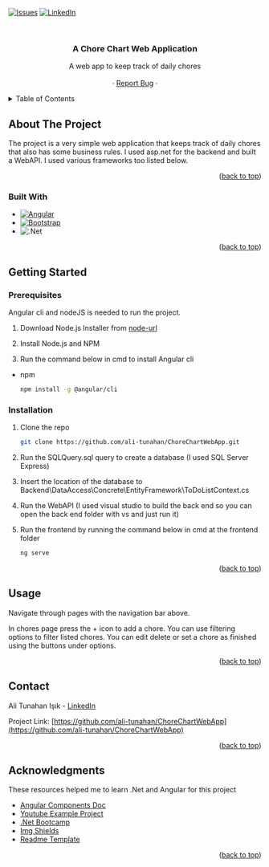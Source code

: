 <div id="top"></div>

[![Issues][issues-shield]][issues-url]
[![LinkedIn][linkedin-shield]][linkedin-url]




<!-- PROJECT LOGO -->
<br />
<div align="center">

  <h3 align="center">A Chore Chart Web Application</h3>

  <p align="center">
    A web app to keep track of daily chores
    <br />
    <br />
    ·
    <a href="https://github.com/ali-tunahan/ChoreChartWebApp/issues">Report Bug</a>
    ·
  </p>
</div>



<!-- TABLE OF CONTENTS -->
<details>
  <summary>Table of Contents</summary>
  <ol>
    <li>
      <a href="#about-the-project">About The Project</a>
      <ul>
        <li><a href="#built-with">Built With</a></li>
      </ul>
    </li>
    <li>
      <a href="#getting-started">Getting Started</a>
      <ul>
        <li><a href="#prerequisites">Prerequisites</a></li>
        <li><a href="#installation">Installation</a></li>
      </ul>
    </li>
    <li><a href="#usage">Usage</a></li>
    <li><a href="#contact">Contact</a></li>
    <li><a href="#acknowledgments">Acknowledgments</a></li>
  </ol>
</details>


<!-- ABOUT THE PROJECT -->
## About The Project

The project is a very simple web application that keeps track of daily chores that also has some business rules. I used asp.net for the backend and built a WebAPI. I used various frameworks too listed below.

<p align="right">(<a href="#top">back to top</a>)</p>



### Built With
* [![Angular][Angular.io]][Angular-url]
* [![Bootstrap][Bootstrap.com]][Bootstrap-url]
* ![.Net][net-url]


<p align="right">(<a href="#top">back to top</a>)</p>



<!-- GETTING STARTED -->
## Getting Started

### Prerequisites

Angular cli and nodeJS is needed to run the project.

1. Download Node.js Installer from [node-url]

2. Install Node.js and NPM

3. Run the command below in cmd to install Angular cli
* npm

  ```sh
  npm install -g @angular/cli
  ```


### Installation
1. Clone the repo

   ```sh
   git clone https://github.com/ali-tunahan/ChoreChartWebApp.git
   ```
2. Run the SQLQuery.sql query to create a database (I used SQL Server Express)

3. Insert the location of the database to Backend\DataAccess\Concrete\EntityFramework\ToDoListContext.cs
4. Run the WebAPI (I used visual studio to build the back end so you can open the back end folder with vs and just run it)
5. Run the frontend by running the command below in cmd at the frontend folder

   ```sh
   ng serve
   ```

<p align="right">(<a href="#top">back to top</a>)</p>



<!-- USAGE EXAMPLES -->
## Usage
Navigate through pages with the navigation bar above.

In chores page press the + icon to add a chore. You can use filtering options to filter listed chores. You can edit delete or set a chore as finished using the buttons under options.
<p align="right">(<a href="#top">back to top</a>)</p>

<!-- CONTACT -->
## Contact

Ali Tunahan Işık - [LinkedIn](https://www.linkedin.com/in/ali-tunahan-işık-921a23230/)

Project Link: [https://github.com/ali-tunahan/ChoreChartWebApp](https://github.com/ali-tunahan/ChoreChartWebApp)

<p align="right">(<a href="#top">back to top</a>)</p>



<!-- ACKNOWLEDGMENTS -->
## Acknowledgments
These resources helped me to learn .Net and Angular for this project

* [Angular Components Doc](https://material.angular.io/components/categories)
* [Youtube Example Project](https://www.youtube.com/watch?v=Dpv6lUKNL9o)
* [.Net Bootcamp](https://www.youtube.com/watch?v=S_A_VVSQdpU&list=PLqG356ExoxZVN7rC0KmMo0lvECK97VRZg)
* [Img Shields](https://shields.io)
* [Readme Template](https://github.com/othneildrew/Best-README-Template)

<p align="right">(<a href="#top">back to top</a>)</p>



<!-- MARKDOWN LINKS & IMAGES -->
[issues-shield]: https://img.shields.io/bitbucket/issues/ali-tunahan/ChoreChartWebApp?style=for-the-badge
[issues-url]: https://github.com/ali-tunahan/ChoreChartWebApp/issues
[linkedin-shield]: https://img.shields.io/badge/-LinkedIn-black.svg?style=for-the-badge&logo=linkedin&colorB=555
[linkedin-url]: https://www.linkedin.com/in/ali-tunahan-işık-921a23230/
[Angular.io]: https://img.shields.io/badge/Angular-DD0031?style=for-the-badge&logo=angular&logoColor=white
[Angular-url]: https://angular.io/
[Bootstrap.com]: https://img.shields.io/badge/Bootstrap-563D7C?style=for-the-badge&logo=bootstrap&logoColor=white
[Bootstrap-url]: https://getbootstrap.com
[net-url]: https://img.shields.io/badge/.NET-5C2D91?style=for-the-badge&logo=.net&logoColor=white
[node-url]: https://nodejs.org/en/download/
